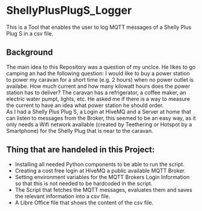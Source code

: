 # ShellyPlusPlugS_Logger
This is a Tool that enables the user to log MQTT messages of a Shelly Plus Plug S in a csv file.

## Background
The main idea to this Repository was a question of my unclce. He likes to go camping an had the following question: I would like to buy a power station to power my caravan for a short time (e.g. 2 hours) when no power outlet is availabe. How much current and how many kilowatt hours does the power station has to deliver? The caravan has a refrigerator, a coffee maker, an electric water pumpt, lights, etc. He asked me if there is a way to measure the current to have an idea what power station he should order. <br>
As I had a Shelly Plus Plug S, a Login at HiveMQ and a Server at home that can listen to messages from the Broker, this seemed to be an easy way, as it only needs a Wifi network available (created by Teethering or Hotspot by a Smartphone) for the Shelly Plug that is near to the caravan. 




## Thing that are handeled in this Project:
- Installing all needed Python components to be able to run the script.
- Creating a cost free login at HiveMQ a public available MQTT Broker. 
- Setting environment variables for the MQTT Brokers Login Information so that this is not needed to be hardcoded in the script.
- The Script that fetches the MQTT messages, evaluates them and saves the relevant information into a csv file.
- A Libre Office file that shows the content of the csv file.
